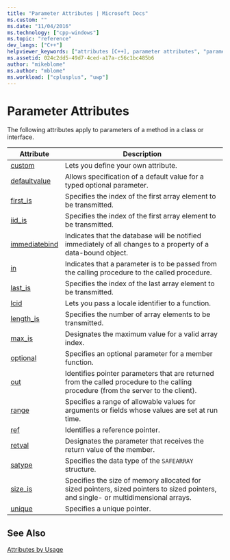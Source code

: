 ```yaml
---
title: "Parameter Attributes | Microsoft Docs"
ms.custom: ""
ms.date: "11/04/2016"
ms.technology: ["cpp-windows"]
ms.topic: "reference"
dev_langs: ["C++"]
helpviewer_keywords: ["attributes [C++], parameter attributes", "parameter attributes"]
ms.assetid: 024c2dd5-49d7-4ced-a17a-c56c1bc485b6
author: "mikeblome"
ms.author: "mblome"
ms.workload: ["cplusplus", "uwp"]
---
```

# Parameter Attributes

The following attributes apply to parameters of a method in a class or interface.

|Attribute|Description|
|---------------|-----------------|
|[custom](../windows/custom-cpp.md)|Lets you define your own attribute.|
|[defaultvalue](../windows/defaultvalue.md)|Allows specification of a default value for a typed optional parameter.|
|[first_is](../windows/first-is.md)|Specifies the index of the first array element to be transmitted.|
|[iid_is](../windows/iid-is.md)|Specifies the index of the first array element to be transmitted.|
|[immediatebind](../windows/immediatebind.md)|Indicates that the database will be notified immediately of all changes to a property of a data-bound object.|
|[in](../windows/in-cpp.md)|Indicates that a parameter is to be passed from the calling procedure to the called procedure.|
|[last_is](../windows/last-is.md)|Specifies the index of the last array element to be transmitted.|
|[lcid](../windows/lcid.md)|Lets you pass a locale identifier to a function.|
|[length_is](../windows/length-is.md)|Specifies the number of array elements to be transmitted.|
|[max_is](../windows/max-is.md)|Designates the maximum value for a valid array index.|
|[optional](../windows/optional-cpp.md)|Specifies an optional parameter for a member function.|
|[out](../windows/out-cpp.md)|Identifies pointer parameters that are returned from the called procedure to the calling procedure (from the server to the client).|
|[range](../windows/range-cpp.md)|Specifies a range of allowable values for arguments or fields whose values are set at run time.|
|[ref](../windows/ref-cpp.md)|Identifies a reference pointer.|
|[retval](../windows/retval.md)|Designates the parameter that receives the return value of the member.|
|[satype](../windows/satype.md)|Specifies the data type of the `SAFEARRAY` structure.|
|[size_is](../windows/size-is.md)|Specifies the size of memory allocated for sized pointers, sized pointers to sized pointers, and single- or multidimensional arrays.|
|[unique](../windows/unique-cpp.md)|Specifies a unique pointer.|

## See Also

[Attributes by Usage](../windows/attributes-by-usage.md)